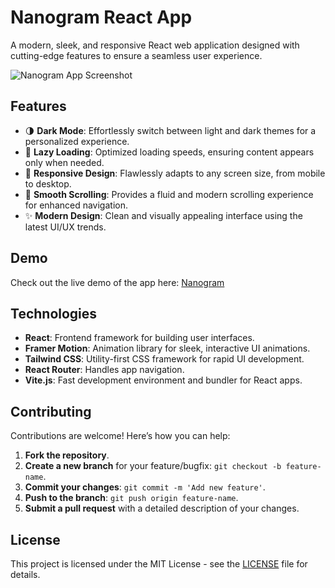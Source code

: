 # Nanogram React App

A modern, sleek, and responsive React web application designed with cutting-edge features to ensure a seamless user experience.

![Nanogram App Screenshot](./screenshot.png)

## Features

- 🌗 **Dark Mode**: Effortlessly switch between light and dark themes for a personalized experience.
- 🔄 **Lazy Loading**: Optimized loading speeds, ensuring content appears only when needed.
- 📱 **Responsive Design**: Flawlessly adapts to any screen size, from mobile to desktop.
- 🎨 **Smooth Scrolling**: Provides a fluid and modern scrolling experience for enhanced navigation.
- ✨ **Modern Design**: Clean and visually appealing interface using the latest UI/UX trends.

## Demo

Check out the live demo of the app here: [Nanogram](https://nanogram-topaz.vercel.app)

## Technologies

- **React**: Frontend framework for building user interfaces.
- **Framer Motion**: Animation library for sleek, interactive UI animations.
- **Tailwind CSS**: Utility-first CSS framework for rapid UI development.
- **React Router**: Handles app navigation.
- **Vite.js**: Fast development environment and bundler for React apps.

## Contributing

Contributions are welcome! Here’s how you can help:

1. **Fork the repository**.
2. **Create a new branch** for your feature/bugfix: `git checkout -b feature-name`.
3. **Commit your changes**: `git commit -m 'Add new feature'`.
4. **Push to the branch**: `git push origin feature-name`.
5. **Submit a pull request** with a detailed description of your changes.

## License

This project is licensed under the MIT License - see the [LICENSE](LICENSE) file for details.
